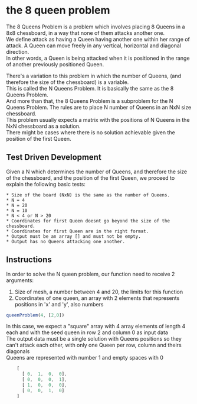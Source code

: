 # the 8 queen problem

The 8 Queens Problem is a problem which involves placing 8 Queens in a 8x8 chessboard, in a way that none of them attacks another one. \
We define attack as having a Queen having another one within her range of attack. A Queen can move freely in any vertical, horizontal and diagonal direction. \
In other words, a Queen is being attacked when it is positioned in the range of another previously positioned Queen.

There's a variation to this problem in which the number of Queens, (and therefore the size of the chessboard) is a variable. \
This is called the N Queens Problem. It is basically the same as the 8 Queens Problem. \
And more than that, the 8 Queens Problem is a subproblem for the N Queens Problem. The rules are to place N number of Queens in an NxN size chessboard. \
This problem usually expects a matrix with the positions of N Queens in the NxN chessboard as a solution. \
There might be cases where there is no solution achievable given the position of the first Queen. 

## Test Driven Development
Given a N which determines the number of Queens, and therefore the size of the chessboard, and the position of the first Queen, we proceed to explain the following basic tests:
```
* Size of the board (NxN) is the same as the number of Queens.
* N = 4
* N = 20
* N = 10
* N < 4 or N > 20
* Coordinates for first Queen doesnt go beyond the size of the chessboard.
* Coordinates for first Queen are in the right format.
* Output must be an array [] and must not be empty.
* Output has no Queens attacking one another.
```

## Instructions

 In order to solve the N queen problem, our function need to receive 2 arguments:

1. Size of mesh, a number between 4 and 20, the limits for this function
1. Coordinates of one queen, an array with 2 elements that represents positions in 'x' and 'y', also numbers

```js
queenProblem(4, [2,0]) 
```
In this case, we expect a "square" array with 4 array elements of length 4 each and with the seed queen in row 2 and column 0 as input data \
The output data must be a single solution with Queens positions so they can't attack each other, with only one Queen per row, column and theirs diagonals \
Queens are represented with number 1 and empty spaces with 0
```js
    [
      [ 0,  1,  0,  0],
      [ 0,  0,  0,  1],
      [ 1,  0,  0,  0],
      [ 0,  0,  1,  0]
    ]
``` 